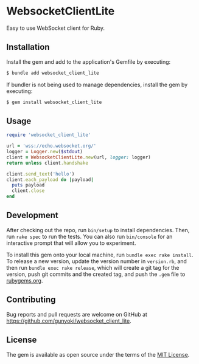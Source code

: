 # WebsocketClientLite

Easy to use WebSocket client for Ruby.

## Installation

Install the gem and add to the application's Gemfile by executing:

```sh
$ bundle add websocket_client_lite
```

If bundler is not being used to manage dependencies, install the gem by executing:

```sh
$ gem install websocket_client_lite
```

## Usage

```ruby
require 'websocket_client_lite'

url = 'wss://echo.websocket.org/'
logger = Logger.new($stdout)
client = WebsocketClientLite.new(url, logger: logger)
return unless client.handshake

client.send_text('hello')
client.each_payload do |payload|
  puts payload
  client.close
end
```

## Development

After checking out the repo, run `bin/setup` to install dependencies.
Then, run `rake spec` to run the tests. You can also run `bin/console` for an interactive prompt that will allow you to experiment.

To install this gem onto your local machine, run `bundle exec rake install`.
To release a new version, update the version number in `version.rb`, and then run `bundle exec rake release`, which will create a git tag for the version, push git commits and the created tag, and push the `.gem` file to [rubygems.org](https://rubygems.org).

## Contributing

Bug reports and pull requests are welcome on GitHub at https://github.com/gunyoki/websocket_client_lite.

## License

The gem is available as open source under the terms of the [MIT License](https://opensource.org/licenses/MIT).
